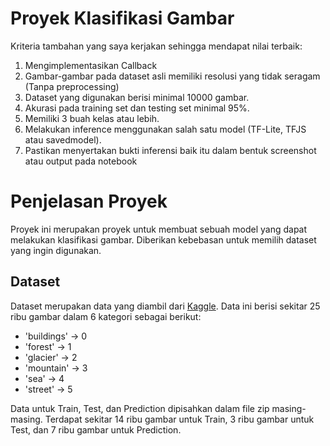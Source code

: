 # Proyek Klasifikasi Gambar
Kriteria tambahan yang saya kerjakan sehingga mendapat nilai terbaik:
1. Mengimplementasikan Callback
2. Gambar-gambar pada dataset asli memiliki resolusi yang tidak seragam (Tanpa preprocessing)
3. Dataset yang digunakan berisi minimal 10000 gambar.
4. Akurasi pada training set dan testing set minimal 95%.
5. Memiliki 3 buah kelas atau lebih.
6. Melakukan inference menggunakan salah satu model (TF-Lite, TFJS atau savedmodel).
7. Pastikan menyertakan bukti inferensi baik itu dalam bentuk screenshot atau output pada notebook

# Penjelasan Proyek
Proyek ini merupakan proyek untuk membuat sebuah model yang dapat melakukan klasifikasi gambar. Diberikan kebebasan untuk memilih dataset yang ingin digunakan.

## Dataset
Dataset merupakan data yang diambil dari [Kaggle](https://www.kaggle.com/datasets/puneet6060/intel-image-classification/data). Data ini berisi sekitar 25 ribu gambar dalam 6 kategori sebagai berikut:

- 'buildings' -> 0
- 'forest' -> 1
- 'glacier' -> 2
- 'mountain' -> 3
- 'sea' -> 4
- 'street' -> 5

Data untuk Train, Test, dan Prediction dipisahkan dalam file zip masing-masing. Terdapat sekitar 14 ribu gambar untuk Train, 3 ribu gambar untuk Test, dan 7 ribu gambar untuk Prediction.
